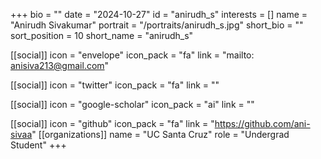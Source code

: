 +++
bio = "" 
date = "2024-10-27" 
id = "anirudh_s" 
interests = [] 
name = "Anirudh Sivakumar" 
portrait = "/portraits/anirudh_s.jpg" 
short_bio = "" 
sort_position = 10
 short_name = "anirudh_s" 

[[social]] 
    icon = "envelope" 
    icon_pack = "fa" 
    link = "mailto: anisiva213@gmail.com"

 [[social]] 
    icon = "twitter" 
    icon_pack = "fa" 
    link = "" 

[[social]] 
    icon = "google-scholar" 
    icon_pack = "ai" 
    link = "" 

[[social]] 
    icon = "github" 
    icon_pack = "fa" 
    link = "https://github.com/ani-sivaa" 
[[organizations]] 
     name = "UC Santa Cruz" 
      role = "Undergrad Student" 
+++
